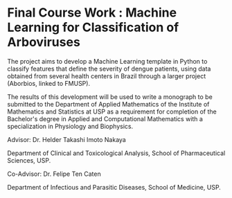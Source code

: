 # Final Course Work :  Machine Learning for Classification of Arboviruses

The project aims to develop a Machine Learning template in Python to classify features that define the severity of dengue patients, using data obtained from several health centers in Brazil through a larger project (Aborbios, linked to FMUSP).

The results of this development will be used to write a monograph to be submitted to the Department of Applied Mathematics of the Institute of Mathematics and Statistics at USP as a requirement for completion of the Bachelor's degree in Applied and Computational Mathematics with a specialization in Physiology and Biophysics.

Advisor: Dr. Helder Takashi Imoto Nakaya

Department of Clinical and Toxicological Analysis, School of Pharmaceutical Sciences, USP.

Co-Advisor: Dr. Felipe Ten Caten

Department of Infectious and Parasitic Diseases, School of Medicine, USP.

